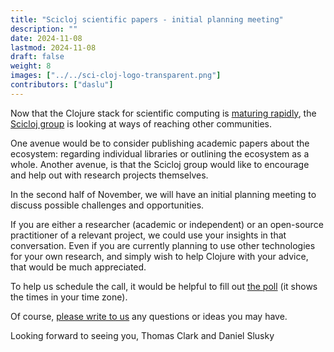 ```yaml
---
title: "Scicloj scientific papers - initial planning meeting"
description: ""
date: 2024-11-08
lastmod: 2024-11-08
draft: false
weight: 8
images: ["../../sci-cloj-logo-transparent.png"]
contributors: ["daslu"]
---
```


Now that the Clojure stack for scientific computing is [maturing rapidly](https://www.youtube.com/watch?v=_D5d6Ls6pBw), the [Scicloj group](https://scicloj.github.io/) is looking at ways of reaching other communities.

One avenue would be to consider publishing academic papers about the ecosystem: regarding individual libraries or outlining the ecosystem as a whole. Another avenue, is that the Scicloj group would like to encourage and help out with research projects themselves.

In the second half of November, we will have an initial planning meeting to discuss possible challenges and opportunities.

If you are either a researcher (academic or independent) or an open-source practitioner of a relevant project, we could use your insights in that conversation. Even if you are currently planning to use other technologies for your own research, and simply wish to help Clojure with your advice, that would be much appreciated.

To help us schedule the call, it would be helpful to fill out [the poll](https://tallycal.com/p/4170400) (it shows the times in your time zone).

Of course, [please write to us](https://scicloj.github.io/docs/community/contact/) any questions or ideas you may have.

Looking forward to seeing you,
Thomas Clark and Daniel Slusky

